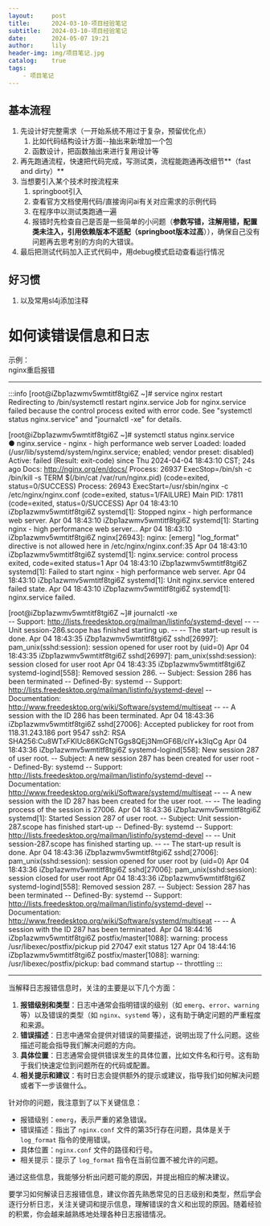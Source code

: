 ```yaml
---
layout:     post
title:      2024-03-10-项目经验笔记
subtitle:   2024-03-10-项目经验笔记
date:       2024-05-07 19:21
author:     lily
header-img: img/项目笔记.jpg
catalog:    true
tags:
    - 项目笔记
---
```

## 基本流程
1. 先设计好完整需求（一开始系统不用过于复杂，预留优化点）
   1. 比如代码结构设计方面--抽出来新增加一个包
   2. 函数设计，把函数抽出来进行复用设计等
2. 再先跑通流程，快速把代码完成，写测试类，流程能跑通再改细节**（fast and dirty）**
3. 当想要引入某个技术时按流程来
   1. springboot引入
   2. 查看官方文档使用代码/直接询问ai有关对应需求的示例代码
   3. 在程序中以测试类跑通一遍
   4. 报错时先检查自己是否是一些简单的小问题（**参数写错，注解用错，配置类未注入，引用依赖版本不适配（springboot版本过高**）），确保自己没有问题再去思考别的方向的大错误。
4. 最后把测试代码加入正式代码中，用debug模式启动查看运行情况
<a name="pRdyh"></a>
## 好习惯

1. 以及常用sl4j添加注释
<a name="LBXsf"></a>
# 如何读错误信息和日志
示例：<br />nginx重启报错

---

:::info
[root@iZbp1azwmv5wmtitf8tgi6Z ~]# service nginx restart Redirecting to /bin/systemctl restart nginx.service Job for nginx.service failed because the control process exited with error code. See "systemctl status nginx.service" and "journalctl -xe" for details.

 [root@iZbp1azwmv5wmtitf8tgi6Z ~]# systemctl status nginx.service <br />● nginx.service - nginx - high performance web server Loaded: loaded (/usr/lib/systemd/system/nginx.service; enabled; vendor preset: disabled) Active: failed (Result: exit-code) since Thu 2024-04-04 18:43:10 CST; 24s ago Docs: http://nginx.org/en/docs/ Process: 26937 ExecStop=/bin/sh -c /bin/kill -s TERM $(/bin/cat /var/run/nginx.pid) (code=exited, status=0/SUCCESS) Process: 26943 ExecStart=/usr/sbin/nginx -c /etc/nginx/nginx.conf (code=exited, status=1/FAILURE) Main PID: 17811 (code=exited, status=0/SUCCESS) Apr 04 18:43:10 iZbp1azwmv5wmtitf8tgi6Z systemd[1]: Stopped nginx - high performance web server. Apr 04 18:43:10 iZbp1azwmv5wmtitf8tgi6Z systemd[1]: Starting nginx - high performance web server... Apr 04 18:43:10 iZbp1azwmv5wmtitf8tgi6Z nginx[26943]: nginx: [emerg] "log_format" directive is not allowed here in /etc/nginx/nginx.conf:35 Apr 04 18:43:10 iZbp1azwmv5wmtitf8tgi6Z systemd[1]: nginx.service: control process exited, code=exited status=1 Apr 04 18:43:10 iZbp1azwmv5wmtitf8tgi6Z systemd[1]: Failed to start nginx - high performance web server. Apr 04 18:43:10 iZbp1azwmv5wmtitf8tgi6Z systemd[1]: Unit nginx.service entered failed state. Apr 04 18:43:10 iZbp1azwmv5wmtitf8tgi6Z systemd[1]: nginx.service failed. 

[root@iZbp1azwmv5wmtitf8tgi6Z ~]# journalctl -xe <br />-- Support: http://lists.freedesktop.org/mailman/listinfo/systemd-devel -- -- Unit session-286.scope has finished starting up. -- -- The start-up result is done. Apr 04 18:43:35 iZbp1azwmv5wmtitf8tgi6Z sshd[26997]: pam_unix(sshd:session): session opened for user root by (uid=0) Apr 04 18:43:35 iZbp1azwmv5wmtitf8tgi6Z sshd[26997]: pam_unix(sshd:session): session closed for user root Apr 04 18:43:35 iZbp1azwmv5wmtitf8tgi6Z systemd-logind[558]: Removed session 286. -- Subject: Session 286 has been terminated -- Defined-By: systemd -- Support: http://lists.freedesktop.org/mailman/listinfo/systemd-devel -- Documentation: http://www.freedesktop.org/wiki/Software/systemd/multiseat -- -- A session with the ID 286 has been terminated. Apr 04 18:43:36 iZbp1azwmv5wmtitf8tgi6Z sshd[27006]: Accepted publickey for root from 118.31.243.186 port 9547 ssh2: RSA SHA256:Cu8WTxFKlUc86KGcNTGgs8QEj3NmGF6B/clY+k3lqCg Apr 04 18:43:36 iZbp1azwmv5wmtitf8tgi6Z systemd-logind[558]: New session 287 of user root. -- Subject: A new session 287 has been created for user root -- Defined-By: systemd -- Support: http://lists.freedesktop.org/mailman/listinfo/systemd-devel -- Documentation: http://www.freedesktop.org/wiki/Software/systemd/multiseat -- -- A new session with the ID 287 has been created for the user root. -- -- The leading process of the session is 27006. Apr 04 18:43:36 iZbp1azwmv5wmtitf8tgi6Z systemd[1]: Started Session 287 of user root. -- Subject: Unit session-287.scope has finished start-up -- Defined-By: systemd -- Support: http://lists.freedesktop.org/mailman/listinfo/systemd-devel -- -- Unit session-287.scope has finished starting up. -- -- The start-up result is done. Apr 04 18:43:36 iZbp1azwmv5wmtitf8tgi6Z sshd[27006]: pam_unix(sshd:session): session opened for user root by (uid=0) Apr 04 18:43:36 iZbp1azwmv5wmtitf8tgi6Z sshd[27006]: pam_unix(sshd:session): session closed for user root Apr 04 18:43:36 iZbp1azwmv5wmtitf8tgi6Z systemd-logind[558]: Removed session 287. -- Subject: Session 287 has been terminated -- Defined-By: systemd -- Support: http://lists.freedesktop.org/mailman/listinfo/systemd-devel -- Documentation: http://www.freedesktop.org/wiki/Software/systemd/multiseat -- -- A session with the ID 287 has been terminated. Apr 04 18:44:16 iZbp1azwmv5wmtitf8tgi6Z postfix/master[1088]: warning: process /usr/libexec/postfix/pickup pid 27047 exit status 127 Apr 04 18:44:16 iZbp1azwmv5wmtitf8tgi6Z postfix/master[1088]: warning: /usr/libexec/postfix/pickup: bad command startup -- throttling
:::

---

当解释日志报错信息时，关注的主要是以下几个方面：

1.  **报错级别和类型**：日志中通常会指明错误的级别（如 `emerg`、`error`、`warning` 等）以及错误的类型（如 `nginx`、`systemd` 等），这有助于确定问题的严重程度和来源。 
2.  **错误描述**：日志中通常会提供对错误的简要描述，说明出现了什么问题。这些描述可能会指导我们解决问题的方向。 
3.  **具体位置**：日志通常会提供错误发生的具体位置，比如文件名和行号。这有助于我们快速定位到问题所在的代码或配置。 
4.  **相关提示和建议**：有时日志会提供额外的提示或建议，指导我们如何解决问题或者下一步该做什么。 

针对你的问题，我注意到了以下关键信息：

- 报错级别：`emerg`，表示严重的紧急错误。
- 错误描述：指出了 `nginx.conf` 文件的第35行存在问题，具体是关于 `log_format` 指令的使用错误。
- 具体位置：`nginx.conf` 文件的路径和行号。
- 相关提示：提示了 `log_format` 指令在当前位置不被允许的问题。

通过这些信息，我能够分析出问题可能的原因，并提出相应的解决建议。

要学习如何解读日志报错信息，建议你首先熟悉常见的日志级别和类型，然后学会逐行分析日志，关注关键词和提示信息，理解错误的含义和出现的原因。随着经验的积累，你会越来越熟练地处理各种日志报错情况。
